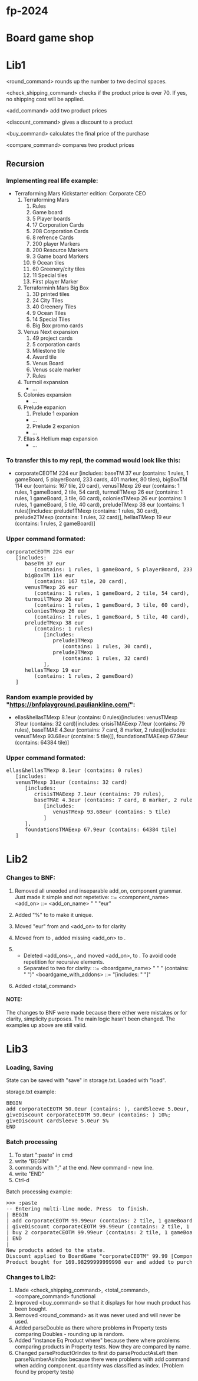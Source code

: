 # fp-2024

# Board game shop

# Lib1

<round_command> rounds up the number to two decimal spaces.

<check_shipping_command> checks if the product price is over 70. If yes, no shipping cost will be applied.

<add_command> add two product prices

<discount_command> gives a discount to a product

<buy_command> calculates the final price of the purchase

<compare_command> compares two product prices

## Recursion

### Implementing real life example:

  * Terraforming Mars Kickstarter edition: Corporate CEO
     1. Terraforming Mars
        1. Rules
        2. Game board
        3. 5 Player boards
        4. 17 Corporation Cards
        5. 208 Corporation Cards
        6. 8 refrence Cards
        7. 200 player Markers
        8. 200 Resource Markers
        9. 3 Game board Markers
        10. 9 Ocean tiles
        11. 60 Greenery/city tiles
        12. 11 Special tiles
        13. First player Marker
     2. Terraforminh Mars Big Box
        1. 3D printed tiles
          1. 24 City Tiles
          2. 40 Greenery Tiles
          3. 9 Ocean Tiles
          4. 14 Special Tiles
        2. Big Box promo cards
     3. Venus Next expansion
        1. 49 project cards
        2. 5 corporation cards
        3. Milestone tile
        4. Award tile
        5. Venus Board
        6. Venus scale marker
        7. Rules
     4. Turmoil expansion
        * ...
     6. Colonies expansion
        * ...
     5. Prelude expanion
        1. Prelude 1 expanion
          * ...
        2. Prelude 2 expanion
          * ...
     7. Ellas & Hellium map expansion
        * ...


### To transfer this to my repl, the commad would look like this:

* corporateCEOTM 224 eur [includes: baseTM 37 eur (contains: 1 rules, 1 gameBoard, 5 playerBoard, 233 cards, 401 marker, 80 tiles), bigBoxTM 114 eur (contains: 167 tile, 20 card), venusTMexp 26 eur (contains: 1 rules, 1 gameBoard, 2 tile, 54 card), turmoilTMexp 26 eur (contains: 1 rules, 1 gameBoard, 3 tile, 60 card), coloniesTMexp 26 eur (contains: 1 rules, 1 gameBoard, 5 tile, 40 card), preludeTMexp 38 eur (contains: 1 rules)[includes: prelude1TMexp (contains: 1 rules, 30 card), prelude2TMexp (contains: 1 rules, 32 card)], hellasTMexp 19 eur (contains: 1 rules, 2 gameBoard)]


### Upper command formated:
<pre>
corporateCEOTM 224 eur 
   [includes: 
      baseTM 37 eur 
         (contains: 1 rules, 1 gameBoard, 5 playerBoard, 233 cards, 401 marker, 80 tiles), 
      bigBoxTM 114 eur 
         (contains: 167 tile, 20 card), 
      venusTMexp 26 eur 
         (contains: 1 rules, 1 gameBoard, 2 tile, 54 card), 
      turmoilTMexp 26 eur 
         (contains: 1 rules, 1 gameBoard, 3 tile, 60 card), 
      coloniesTMexp 26 eur 
         (contains: 1 rules, 1 gameBoard, 5 tile, 40 card), 
      preludeTMexp 38 eur 
         (contains: 1 rules) 
            [includes: 
               prelude1TMexp 
                  (contains: 1 rules, 30 card), 
               prelude2TMexp 
                  (contains: 1 rules, 32 card) 
            ], 
      hellasTMexp 19 eur 
         (contains: 1 rules, 2 gameBoard)  
   ] 
</pre>


### Random example provided by "https://bnfplayground.pauliankline.com/":

* ellas&hellasTMexp 8.1eur (contains: 0 rules)[includes: venusTMexp 31eur (contains: 32 card)[includes: crisisTMAEexp 7.1eur (contains: 79 rules), baseTMAE 4.3eur (contains: 7 card, 8 marker, 2 rules)[includes: venusTMexp 93.68eur (contains: 5 tile)]], foundationsTMAEexp 67.9eur (contains: 64384 tile)]


### Upper command formated:
<pre>
ellas&hellasTMexp 8.1eur (contains: 0 rules) 
   [includes: 
   venusTMexp 31eur (contains: 32 card) 
      [includes: 
         crisisTMAEexp 7.1eur (contains: 79 rules), 
         baseTMAE 4.3eur (contains: 7 card, 8 marker, 2 rules) 
            [includes: 
               venusTMexp 93.68eur (contains: 5 tile) 
            ] 
      ], 
      foundationsTMAEexp 67.9eur (contains: 64384 tile) 
   ] 
</pre>

# Lib2

### Changes to BNF:

1. Removed all uneeded and inseparable add_on, component grammar. Just made it simple and not repetetive:
<component> ::= <component_name>
<add_on> ::= <add_on_name> " " <price> "eur"

2. Added "%" to <discaout> to make it unique.

3. Moved "eur" from <boardgame> and <add_on> to <price> for clarity

4. Moved <quantity> from <components> to <component>, added missing <add_on> to <product>.

5. 
   - Deleted <add_ons>, <components>, and moved <add_on>, <component> to <product>. To avoid code repetition for recursive elements.
   - Separated <boardgame> to two for clarity:
     <boardgame> ::=  <boardgame_name> " " <price>  " (contains: " <products> ")"
     <boardgame_with_addons> ::= <boardgame> "[includes: " <products> "]"

6. Added <total_command>

#### NOTE:
   The changes to BNF were made because there either were mistakes or for clarity, simplicity purposes. The main logic hasn't been changed. The examples up above are still valid.


# Lib3

### Loading, Saving
State can be saved with "save" in storage.txt. Loaded with "load".

storage.txt example:
<pre>
BEGIN
add corporateCEOTM 50.0eur (contains: ), cardSleeve 5.0eur, bigBoxTM 150.0eur (contains: 2 tile, 1 gameBoard, 5 marker) [includes: playerBoard 10.0eur, metalResource 20.0eur], 3 marker, foundationsTMAEexp 50.0eur (contains: ) [includes: ];
giveDiscount corporateCEOTM 50.0eur (contains: ) 10%;
giveDiscount cardSleeve 5.0eur 5%
END
</pre>

### Batch processing
1. To start ":paste" in cmd
2. write "BEGIN"
3. commands with ";" at the end. New command - new line.
4. write "END"
5. Ctrl-d

Batch processing example:
<pre>
>>> :paste
-- Entering multi-line mode. Press <Ctrl-D> to finish.
| BEGIN
| add corporateCEOTM 99.99eur (contains: 2 tile, 1 gameBoard);
| giveDiscount corporateCEOTM 99.99eur (contains: 2 tile, 1 gameBoard) 15%;
| buy 2 corporateCEOTM 99.99eur (contains: 2 tile, 1 gameBoard);
| END
| 
New products added to the state.
Discount applied to BoardGame "corporateCEOTM" 99.99 [Component 2 "tile",Component 1 "gameBoard"].
Product bought for 169.98299999999998 eur and added to purchase history.
</pre>


### Changes to Lib2:

1. Made <check_shipping_command>, <total_command>, <compare_command> functional
2. Improved <buy_command> so that it displays for how much product has been bought.
3. Removed <round_command> as it was never used and will never be used.
4. Added parseDouble as there where problems in Property tests comparing Doubles - rounding up is random.
5. Added "instance Eq Product where" because there where problems comparing products in Property tests. Now they are compared by name.
6. Changed parseProductOrIndex to first do parseProductAsLeft then parseNumberAsIndex because there were problems with add command when adding component. quantinty was classified as index. (Problem found by property tests)
